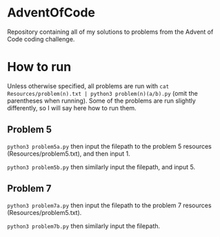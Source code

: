 # AdventOfCode
Repository containing all of my solutions to problems from the Advent of Code coding challenge.

# How to run
Unless otherwise specified, all problems are run with `cat Resources/problem(n).txt | python3 problem(n)(a/b).py` (omit the parentheses when running).
Some of the problems are run slightly differently, so I will say here how to run them.

## Problem 5
`python3 problem5a.py` then input the filepath to the problem 5 resources (Resources/problem5.txt), and then input 1.

`python3 problem5b.py` then similarly input the filepath, and input 5.

## Problem 7
`python3 problem7a.py` then input the filepath to the problem 7 resources (Resources/problem5.txt).

`python3 problem7b.py` then similarly input the filepath.
